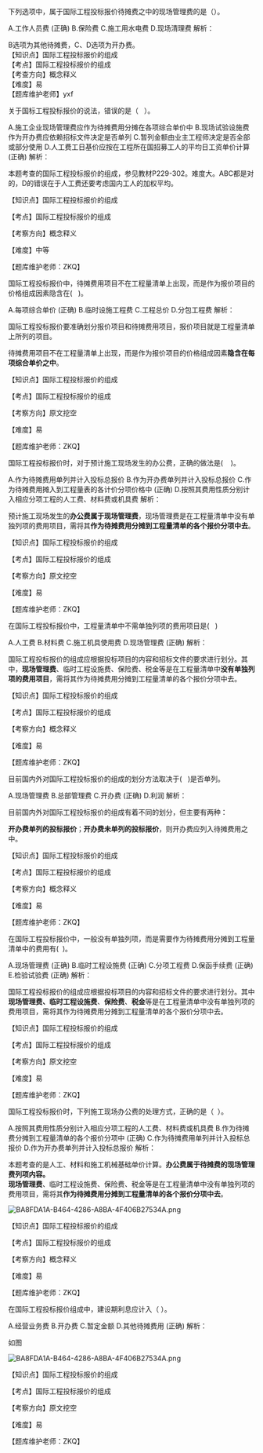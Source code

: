 <p>下列选项中，属于国际工程投标报价待摊费之中的现场管理费的是（）。</p>
A.工作人员费  (正确)
B.保险费
C.施工用水电费
D.现场清理费
解析：<p>B选项为其他待摊费，C、D选项为开办费。<br/>【知识点】国际工程投标报价的组成<br/>【考点】国际工程投标报价的组成<br/>【考查方向】概念释义<br/>【难度】易<br/>【题库维护老师】yxf</p>
<p>关于国标工程投标报价的说法，错误的是（ &nbsp;&nbsp;）。</p>
A.施工企业现场管理费应作为待摊费用分摊在各项综合单价中
B.现场试验设施费作为开办费应依赖招标文件决定是否单列
C.暂列金额由业主工程师决定是否全部或部分使用
D.人工费工日基价应按在工程所在国招募工人的平均日工资单价计算  (正确)
解析：<p>本题考查的国际工程投标报价的组成，参见教材P229-302。难度大。ABC都是对的，D的错误在于人工费还要考虑国内工人的加权平均。</p><p>【知识点】国际工程投标报价的组成</p><p>【考点】国际工程投标报价的组成</p><p>【考察方向】概念释义</p><p>【难度】中等</p><p>【题库维护老师：ZKQ】</p>
<p>国际工程投标报价中，待摊费用项目不在工程量清单上出现，而是作为报价项目的价格组成因素隐含在( &nbsp; )。</p>
A.每项综合单价  (正确)
B.临时设施工程费
C.工程总价
D.分包工程费
解析：<p>国际工程投标报价要准确划分报价项目和待摊费用项目，报价项目就是工程量清单上所列的项目。</p><p>待摊费用项目不在工程量清单上出现，而是作为报价项目的价格组成因素<strong>隐含在每项综合单价之中</strong>。</p><p>【知识点】国际工程投标报价的组成</p><p>【考点】国际工程投标报价的组成</p><p>【考察方向】原文挖空</p><p>【难度】易</p><p>【题库维护老师：ZKQ】</p>
<p>国际工程投标报价时，对于预计施工现场发生的办公费，正确的做法是( &nbsp; &nbsp;)。</p>
A.作为待摊费用单列并计入投标总报价
B.作为开办费单列并计入投标总报价
C.作为待摊费用摊入到工程量表的各计价分项价格中  (正确)
D.按照其费用性质分别计入相应分项工程的人工费、材料费或机具费
解析：<p>预计施工现场发生的<strong>办公费属于现场管理费</strong>，现场管理费是在工程量清单中没有单独列项的费用项目，需将其<strong>作为待摊费用分摊到工程量清单的各个报价分项中去</strong>。<br/></p><p>【知识点】国际工程投标报价的组成</p><p>【考点】国际工程投标报价的组成</p><p>【考察方向】原文挖空</p><p>【难度】易</p><p>【题库维护老师：ZKQ】</p>
<p>在国际工程投标报价中，工程量清单中不需单独列项的费用项目是( &nbsp; )</p>
A.人工费
B.材料费
C.施工机具使用费
D.现场管理费  (正确)
解析：<p>国际工程投标报价的组成应根据投标项目的内容和招标文件的要求进行划分。其中，<strong>现场管理费</strong>、临时工程设施费、保险费、税金等是在工程量清单中<strong>没有单独列项的费用项目</strong>，需将其作为待摊费用分摊到工程量清单的各个报价分项中去。</p><p>【知识点】国际工程投标报价的组成</p><p>【考点】国际工程投标报价的组成</p><p>【考察方向】概念释义</p><p>【难度】易</p><p>【题库维护老师：ZKQ】</p>
<p>目前国内外对国际工程投标报价的组成的划分方法取决于( &nbsp; )是否单列。</p>
A.现场管理费
B.总部管理费
C.开办费  (正确)
D.利润
解析：<p>目前国内外对国际工程投标报价的组成有着不同的划分，但主要有两种：</p><p><strong>开办费单列的投标报价</strong>；<strong>开办费未单列的投标报价</strong>，则开办费应列入待摊费用之中。</p><p>【知识点】国际工程投标报价的组成</p><p>【考点】国际工程投标报价的组成</p><p>【考察方向】概念释义</p><p>【难度】易</p><p>【题库维护老师：ZKQ】</p>
<p>在国际工程投标报价中，一般没有单独列项，而是需要作为待摊费用分摊到工程量清单中的费用有( &nbsp;)。</p>
A.现场管理费  (正确)
B.临时工程设施费  (正确)
C.分项工程费
D.保函手续费  (正确)
E.检验试验费  (正确)
解析：<p>国际工程投标报价的组成应根据投标项目的内容和招标文件的要求进行划分。其中<strong>现场管理费、临时工程设施费</strong>、<strong>保险费</strong>、<strong>税金</strong>等是在工程量清单中没有单独列项的费用项目，需将其作为待摊费用分摊到工程量清单的各个报价分项中去。</p><p>【知识点】国际工程投标报价的组成</p><p>【考点】国际工程投标报价的组成</p><p>【考察方向】原文挖空</p><p>【难度】易</p><p>【题库维护老师：ZKQ】</p>
<p>国际工程投标报价时，下列施工现场办公费的处理方式，正确的是（ &nbsp;）。</p>
A.按照其费用性质分别计入相应分项工程的人工费、材料费或机具费
B.作为待摊费分摊到工程量清单的各个报价分项中  (正确)
C.作为待摊费用单列并计入投标总报价
D.作为开办费单列并计入投标总报价
解析：<p>本题考查的是人工、材料和施工机械基础单价计算。<strong>办公费属于待摊费的现场管理费列项内容。</strong><br/><strong>现场管理费</strong>、临时工程设施费、保险费、税金等是在工程量清单中没有单独列项的费用项目，需将其<strong>作为待摊费用分摊到工程量清单的各个报价分项中去</strong>。</p><p><img src="../一、国际工程投标报价的组成_images/6377509493081274481174563.png" title="BA8FDA1A-B464-4286-A8BA-4F406B27534A.png" data-catchresult="img_catchSuccess"/></p><p>【知识点】国际工程投标报价的组成</p><p>【考点】国际工程投标报价的组成</p><p>【考察方向】概念释义</p><p>【难度】易</p><p>【题库维护老师：ZKQ】</p>
<p>在国际工程投标报价组成中，建设期利息应计入（ ）。</p>
A.经营业务费
B.开办费
C.暂定金额
D.其他待摊费用  (正确)
解析：<p>如图</p><p><img src="../一、国际工程投标报价的组成_images/6377509493081274481174563.png" title="BA8FDA1A-B464-4286-A8BA-4F406B27534A.png" data-catchresult="img_catchSuccess" style="white-space: normal;"/></p><p>【知识点】国际工程投标报价的组成</p><p>【考点】国际工程投标报价的组成</p><p>【考察方向】原文挖空</p><p>【难度】易</p><p>【题库维护老师：ZKQ】</p>
